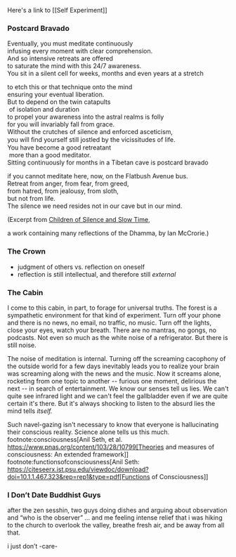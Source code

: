 Here's a link to [[Self Experiment]]

### Postcard Bravado

Eventually, you must meditate continuously  
infusing every moment with clear comprehension.  
And so intensive retreats are offered    
to saturate the mind with this 24/7 awareness.  
You sit in a silent cell for weeks, months and even years at a stretch

to etch this or that technique onto the mind  
ensuring your eventual liberation.  
But to depend on the twin catapults  
 of isolation and duration  
to propel your awareness into the astral realms is folly  
for you will invariably fall from grace.  
Without the crutches of silence and enforced asceticism,  
you will ﬁnd yourself still jostled by the vicissitudes of life.   
You have become a good retreatant  
 more than a good meditator.  
Sitting continuously for months in a Tibetan cave is postcard bravado

if you cannot meditate here, now, on the Flatbush Avenue bus.  
Retreat from anger, from fear, from greed,  
from hatred, from jealousy, from sloth,  
but not from life.  
The silence we need resides not in our cave but in our mind.

(Excerpt from [Children of Silence and Slow Time](http://news.pariyatti.org/ls/click?upn=uhPeIkmf5OqVV71ev5u05vMXXbCvnsgTeGMOPrHAD20t00uGcASKKMomiCHNKnskl1l5XSewGdc5l03qM8-2FYLhxUHqBkhIavkjosWCcA25hBgEKecnoWQkOA0bdfP5l-2B8946_xK1japI3Lshn3uPvI4t5Lrr60wFEbbrUAwUArI0f0Nt3iC2OOdfxFOH04BeubCOtcIGlLC2RD-2F206EXSc-2FGIHmKoBP5dqaRMD5w6T7e5C5DH4UerE5cXKSawPLCuijEtIJmSJ8uMYYJDarSxfsTArMEYDRS85mX5Jmz6dVvvCoQZc6LUhDJ6dYIqJJQ4QEWPYUHCUn4XXDCZa87OPg4oQe7MeURBao2aR7DhpC6KPUSMU3RYTZWvFmqC5Ecb3babCTU5k6XqB-2BMdVm1Y06SjQCaNAJJvZwhin-2FdwgcWIwDdCx2b9tGp61a0AfyVhZJ8gBQmc7Xxg2-2BErCbo-2Ftpxo7kB4kZ-2F8bEKVH3jPNbqN2-2BtR-2BpqbkZhCWFQvUQJXMQSs0lRZ3QmPdb4WFDiflJeC6Q-3D-3D),

a work containing many reflections of the Dhamma, by Ian McCrorie.)

### The Crown

- judgment of others vs. reflection on oneself
- reflection is still intellectual, and therefore still _external_

### The Cabin


I come to this cabin, in part, to forage for universal truths. The forest is a sympathetic environment for that kind of experiment. Turn off your phone and there is no news, no email, no traffic, no music. Turn off the lights, close your eyes, watch your breath. There are no mantras, no gongs, no podcasts. Not even so much as the white noise of a refrigerator. But there is still noise.

The noise of meditation is internal. Turning off the screaming cacophony of the outside world for a few days inevitably leads you to realize your brain was screaming along with the news and the music. Now it screams alone, rocketing from one topic to another -- furious one moment, delirious the next -- in search of entertainment. We know our senses tell us lies. We can't quite see infrared light and we can't feel the gallbladder even if we are quite certain it's there. But it's always shocking to listen to the absurd lies the mind tells _itself._

Such navel-gazing isn't necessary to know that everyone is hallucinating their conscious reality. Science alone tells us this much.
footnote:consciousness[Anil Seth, et al. https://www.pnas.org/content/103/28/10799[Theories and measures of consciousness: An extended framework]]
footnote:functionsofconsciousness[Anil Seth: https://citeseerx.ist.psu.edu/viewdoc/download?doi=10.1.1.467.323&rep=rep1&type=pdf[Functions of Consciousness]]

### I Don’t Date Buddhist Guys

after the zen sesshin, two guys doing dishes and arguing about observation and “who is the observer” … and me feeling intense relief that i was hiking to the church to overlook the valley, breathe fresh air, and be away from all that. 

i just don’t -care-
